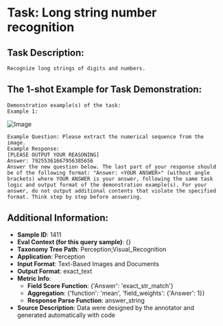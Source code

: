 # Task: Long string number recognition

## Task Description:

```
Recognize long strings of digits and numbers.
```

## The 1-shot Example for Task Demonstration:

```
Demonstration example(s) of the task:
Example 1:
```

![Image](1.png)

```
Example Question: Please extract the numerical sequence from the image.
Example Response:
[PLEASE OUTPUT YOUR REASONING]
Answer: 79255361667956385656
Answer the new question below. The last part of your response should be of the following format: "Answer: <YOUR ANSWER>" (without angle brackets) where YOUR ANSWER is your answer, following the same task logic and output format of the demonstration example(s). For your answer, do not output additional contents that violate the specified format. Think step by step before answering.
```

## Additional Information:

- **Sample ID**: 1411
- **Eval Context (for this query sample)**: {}
- **Taxonomy Tree Path**: Perception;Visual_Recognition
- **Application**: Perception
- **Input Format**: Text-Based Images and Documents
- **Output Format**: exact_text
- **Metric Info**:
  - **Field Score Function**: {'Answer': 'exact_str_match'}
  - **Aggregation**: {'function': 'mean', 'field_weights': {'Answer': 1}}
  - **Response Parse Function**: answer_string
- **Source Description**: Data were designed by the annotator and generated automatically with code
